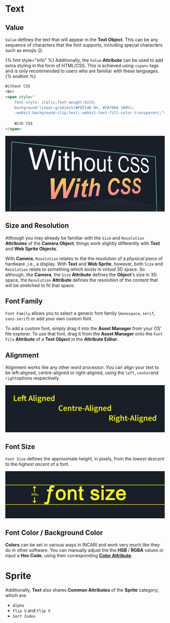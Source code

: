 # Text

## Value

`Value` defines the text that will appear in the **Text Object**. This can be any sequence of characters that the font supports, including special characters such as emojis 😉.

{% hint style="info" %}
Additionally, the `Value` **Attribute** can be used to add extra styling in the form of HTML/CSS. This is achieved using `<span>` tags and is only recommended to users who are familiar with these languages.
{% endhint %}

```html
Without CSS
<br>
<span style="
    font-style: italic;font-weight:bold;
    background:linear-gradient(#FEE140 0%, #FA709A 100%);
    -webkit-background-clip:text;-webkit-text-fill-color:transparent;">

    With CSS
</span>
```

![](../../.gitbook/assets/css.png)

## Size and Resolution

Although you may already be familiar with the `Size` and `Resolution` **Attributes** of the **Camera Object**, things work slightly differently with **Text** and **Web Sprite Objects**.

With **Camera**, `Resolution` relates to the the resolution of a _physical_ piece of hardware ,i.e., a display. With **Text** and **Web Sprite**, however, both `Size` and `Resolution` relate to something which exists in _virtual_ 3D space. So although, like **Camera**, the `Size` **Attribute** defines the **Object**'s size in 3D space, the `Resolution` **Attribute** defines the resolution of the content that will be stretched to fit that space.

## Font Family

`Font Family` allows you to select a generic font family \(`monospace`, `serif`, `sans-serif`\) or add your own custom font.

To add a custom font, simply drag it into the **Asset Manager** from your OS' file explorer. To use that font, drag it from the **Asset Manager** onto the `Font File` **Attribute** of a **Text Object** in the **Attribute Editor**.

## Alignment

Alignment works like any other word processor. You can align your text to be left-aligned, centre-aligned or right-aligned, using the `left`, `center`and `right`options respectively.

![](../../.gitbook/assets/alignment.png)

## Font Size

`Font Size` defines the approximate height, in pixels, from the _lowest descent_ to the _highest ascent_ of a font.

![](../../.gitbook/assets/font-size.png)

## Font Color / Background Color

**Colors** can be set in various ways in INCARI and work very much like they do in other software. You can manually adjust the the **HSB** / **RGBA** values or input a **Hex Code**, using their corresponding [**Color Attribute**](../attributes/attribute-types/color-attributes.md).

# Sprite

Additionally, **Text** also shares **Common Attributes** of the **Sprite** category; which are:

- `Alpha`
- `Flip U` and `Flip V`
- `Sort Index`